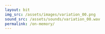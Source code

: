 ```yaml
---
layout: bit
img_src: /assets/images/variation_00.png
sound_src: /assets/sounds/variation_00.wav
permalink: /on-memory/
---
```


